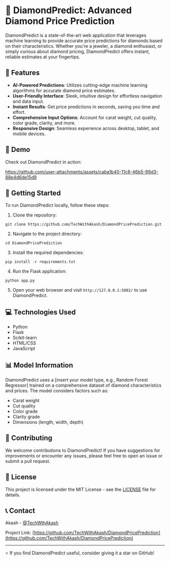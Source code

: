 # 💎 DiamondPredict: Advanced Diamond Price Prediction

DiamondPredict is a state-of-the-art web application that leverages machine learning to provide accurate price predictions for diamonds based on their characteristics. Whether you're a jeweler, a diamond enthusiast, or simply curious about diamond pricing, DiamondPredict offers instant, reliable estimates at your fingertips.

## 🌟 Features

- **AI-Powered Predictions**: Utilizes cutting-edge machine learning algorithms for accurate diamond price estimates.
- **User-Friendly Interface**: Sleek, intuitive design for effortless navigation and data input.
- **Instant Results**: Get price predictions in seconds, saving you time and effort.
- **Comprehensive Input Options**: Account for carat weight, cut quality, color grade, clarity, and more.
- **Responsive Design**: Seamless experience across desktop, tablet, and mobile devices.

## 🎥 Demo

Check out DiamondPredict in action:

https://github.com/user-attachments/assets/caba1b40-11c8-46b5-99d3-88e4d6de15d9

## 🚀 Getting Started

To run DiamondPredict locally, follow these steps:

1. Clone the repository:

```
git clone https://github.com/TechWithAkash/DiamondPricePrediction.git 

```
2. Navigate to the project directory:

```
cd DiamondPricePrediction
```

3. Install the required dependencies:

```
pip install -r requirements.txt
```

4. Run the Flask application:
```
python app.py
```

5. Open your web browser and visit `http://127.0.0.1:5002/` to use DiamondPredict.

## 💻 Technologies Used

- Python
- Flask
- Scikit-learn
- HTML/CSS
- JavaScript

## 📊 Model Information

DiamondPredict uses a [insert your model type, e.g., Random Forest Regressor] trained on a comprehensive dataset of diamond characteristics and prices. The model considers factors such as:

- Carat weight
- Cut quality
- Color grade
- Clarity grade
- Dimensions (length, width, depth)

## 🤝 Contributing

We welcome contributions to DiamondPredict! If you have suggestions for improvements or encounter any issues, please feel free to open an issue or submit a pull request.

## 📝 License

This project is licensed under the MIT License - see the [LICENSE](LICENSE) file for details.

## 📞 Contact

Akash - [@TechWthAkash](https://github.com/TechWithAkash)

Project Link: [https://github.com/TechWithAkash/DiamondPricePrediction](https://github.com/TechWithAkash/DiamondPricePrediction)

---

⭐️ If you find DiamondPredict useful, consider giving it a star on GitHub!
